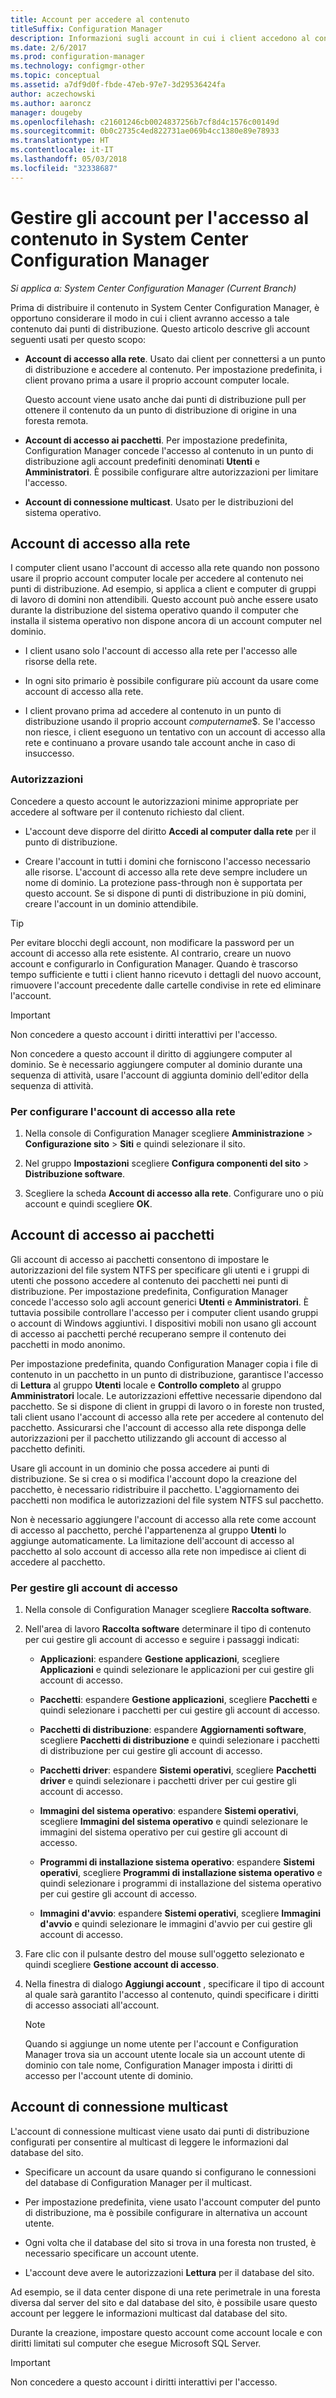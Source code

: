 ```yaml
---
title: Account per accedere al contenuto
titleSuffix: Configuration Manager
description: Informazioni sugli account in cui i client accedono al contenuto di System Center Configuration Manager.
ms.date: 2/6/2017
ms.prod: configuration-manager
ms.technology: configmgr-other
ms.topic: conceptual
ms.assetid: a7df9d0f-fbde-47eb-97e7-3d29536424fa
author: aczechowski
ms.author: aaroncz
manager: dougeby
ms.openlocfilehash: c21601246cb0024837256b7cf8d4c1576c00149d
ms.sourcegitcommit: 0b0c2735c4ed822731ae069b4cc1380e89e78933
ms.translationtype: HT
ms.contentlocale: it-IT
ms.lasthandoff: 05/03/2018
ms.locfileid: "32338687"
---
```

# <a name="manage-accounts-to-access-content-in-system-center-configuration-manager"></a>Gestire gli account per l'accesso al contenuto in System Center Configuration Manager

*Si applica a: System Center Configuration Manager (Current Branch)*

Prima di distribuire il contenuto in System Center Configuration Manager, è opportuno considerare il modo in cui i client avranno accesso a tale contenuto dai punti di distribuzione. Questo articolo descrive gli account seguenti usati per questo scopo:

-   **Account di accesso alla rete**. Usato dai client per connettersi a un punto di distribuzione e accedere al contenuto. Per impostazione predefinita, i client provano prima a usare il proprio account computer locale.

     Questo account viene usato anche dai punti di distribuzione pull per ottenere il contenuto da un punto di distribuzione di origine in una foresta remota.  

-   **Account di accesso ai pacchetti**. Per impostazione predefinita, Configuration Manager concede l'accesso al contenuto in un punto di distribuzione agli account predefiniti denominati **Utenti** e **Amministratori**. È possibile configurare altre autorizzazioni per limitare l'accesso.  

-   **Account di connessione multicast**. Usato per le distribuzioni del sistema operativo.  

##  <a name="bkmk_NAA"></a> Account di accesso alla rete  
 I computer client usano l'account di accesso alla rete quando non possono usare il proprio account computer locale per accedere al contenuto nei punti di distribuzione. Ad esempio, si applica a client e computer di gruppi di lavoro di domini non attendibili. Questo account può anche essere usato durante la distribuzione del sistema operativo quando il computer che installa il sistema operativo non dispone ancora di un account computer nel dominio.  

-   I client usano solo l'account di accesso alla rete per l'accesso alle risorse della rete.  

-   In ogni sito primario è possibile configurare più account da usare come account di accesso alla rete.  

-   I client provano prima ad accedere al contenuto in un punto di distribuzione usando il proprio account *computername*$. Se l'accesso non riesce, i client eseguono un tentativo con un account di accesso alla rete e continuano a provare usando tale account anche in caso di insuccesso.  

### <a name="permissions"></a>Autorizzazioni
Concedere a questo account le autorizzazioni minime appropriate per accedere al software per il contenuto richiesto dal client.  

-   L'account deve disporre del diritto **Accedi al computer dalla rete** per il punto di distribuzione.  

-   Creare l'account in tutti i domini che forniscono l'accesso necessario alle risorse. L'account di accesso alla rete deve sempre includere un nome di dominio. La protezione pass-through non è supportata per questo account. Se si dispone di punti di distribuzione in più domini, creare l'account in un dominio attendibile.  

> [!TIP]  
>  Per evitare blocchi degli account, non modificare la password per un account di accesso alla rete esistente. Al contrario, creare un nuovo account e configurarlo in Configuration Manager. Quando è trascorso tempo sufficiente e tutti i client hanno ricevuto i dettagli del nuovo account, rimuovere l'account precedente dalle cartelle condivise in rete ed eliminare l'account.  

> [!IMPORTANT]  
>  Non concedere a questo account i diritti interattivi per l'accesso.  
>   
>  Non concedere a questo account il diritto di aggiungere computer al dominio. Se è necessario aggiungere computer al dominio durante una sequenza di attività, usare l'account di aggiunta dominio dell'editor della sequenza di attività.  

### <a name="to-configure-the-network-access-account"></a>Per configurare l'account di accesso alla rete  

1.  Nella console di Configuration Manager scegliere **Amministrazione** >   **Configurazione sito** >  **Siti** e quindi selezionare il sito.  

2.  Nel gruppo **Impostazioni** scegliere **Configura componenti del sito** > **Distribuzione software**.  

3.  Scegliere la scheda **Account di accesso alla rete**. Configurare uno o più account e quindi scegliere **OK**.  

##  <a name="bkmk_Paa"></a> Account di accesso ai pacchetti  
 Gli account di accesso ai pacchetti consentono di impostare le autorizzazioni del file system NTFS per specificare gli utenti e i gruppi di utenti che possono accedere al contenuto dei pacchetti nei punti di distribuzione. Per impostazione predefinita, Configuration Manager concede l'accesso solo agli account generici **Utenti** e **Amministratori**. È tuttavia possibile controllare l'accesso per i computer client usando gruppi o account di Windows aggiuntivi. I dispositivi mobili non usano gli account di accesso ai pacchetti perché recuperano sempre il contenuto dei pacchetti in modo anonimo.  

 Per impostazione predefinita, quando Configuration Manager copia i file di contenuto in un pacchetto in un punto di distribuzione, garantisce l'accesso di **Lettura** al gruppo **Utenti** locale e **Controllo completo** al gruppo **Amministratori** locale. Le autorizzazioni effettive necessarie dipendono dal pacchetto. Se si dispone di client in gruppi di lavoro o in foreste non trusted, tali client usano l'account di accesso alla rete per accedere al contenuto del pacchetto. Assicurarsi che l'account di accesso alla rete disponga delle autorizzazioni per il pacchetto utilizzando gli account di accesso al pacchetto definiti.  

 Usare gli account in un dominio che possa accedere ai punti di distribuzione. Se si crea o si modifica l'account dopo la creazione del pacchetto, è necessario ridistribuire il pacchetto. L'aggiornamento dei pacchetti non modifica le autorizzazioni del file system NTFS sul pacchetto.  

 Non è necessario aggiungere l'account di accesso alla rete come account di accesso al pacchetto, perché l'appartenenza al gruppo **Utenti** lo aggiunge automaticamente. La limitazione dell'account di accesso al pacchetto al solo account di accesso alla rete non impedisce ai client di accedere al pacchetto.  

### <a name="to-manage-access-accounts"></a>Per gestire gli account di accesso  

1.  Nella console di Configuration Manager scegliere **Raccolta software**.  

2.  Nell'area di lavoro **Raccolta software** determinare il tipo di contenuto per cui gestire gli account di accesso e seguire i passaggi indicati:  

    -   **Applicazioni**: espandere **Gestione applicazioni**, scegliere **Applicazioni** e quindi selezionare le applicazioni per cui gestire gli account di accesso.  

    -   **Pacchetti**: espandere **Gestione applicazioni**, scegliere **Pacchetti** e quindi selezionare i pacchetti per cui gestire gli account di accesso.  

    -   **Pacchetti di distribuzione**: espandere **Aggiornamenti software**, scegliere **Pacchetti di distribuzione** e quindi selezionare i pacchetti di distribuzione per cui gestire gli account di accesso.  

    -   **Pacchetti driver**: espandere **Sistemi operativi**, scegliere **Pacchetti driver** e quindi selezionare i pacchetti driver per cui gestire gli account di accesso.  

    -   **Immagini del sistema operativo**: espandere **Sistemi operativi**, scegliere **Immagini del sistema operativo** e quindi selezionare le immagini del sistema operativo per cui gestire gli account di accesso.  

    -   **Programmi di installazione sistema operativo**: espandere **Sistemi operativi**, scegliere **Programmi di installazione sistema operativo** e quindi selezionare i programmi di installazione del sistema operativo per cui gestire gli account di accesso.  

    -   **Immagini d'avvio**: espandere **Sistemi operativi**, scegliere **Immagini d'avvio** e quindi selezionare le immagini d'avvio per cui gestire gli account di accesso.  

3.  Fare clic con il pulsante destro del mouse sull'oggetto selezionato e quindi scegliere **Gestione account di accesso**.  

4.  Nella finestra di dialogo **Aggiungi account** , specificare il tipo di account al quale sarà garantito l'accesso al contenuto, quindi specificare i diritti di accesso associati all'account.  

    > [!NOTE]  
    >  Quando si aggiunge un nome utente per l'account e Configuration Manager trova sia un account utente locale sia un account utente di dominio con tale nome, Configuration Manager imposta i diritti di accesso per l'account utente di dominio.  

##  <a name="bkmk_multi"></a> Account di connessione multicast  
 L'account di connessione multicast viene usato dai punti di distribuzione configurati per consentire al multicast di leggere le informazioni dal database del sito.  

-   Specificare un account da usare quando si configurano le connessioni del database di Configuration Manager per il multicast.  

-   Per impostazione predefinita, viene usato l'account computer del punto di distribuzione, ma è possibile configurare in alternativa un account utente.  

-   Ogni volta che il database del sito si trova in una foresta non trusted, è necessario specificare un account utente.  

-   L'account deve avere le autorizzazioni **Lettura** per il database del sito.  

Ad esempio, se il data center dispone di una rete perimetrale in una foresta diversa dal server del sito e dal database del sito, è possibile usare questo account per leggere le informazioni multicast dal database del sito.

Durante la creazione, impostare questo account come account locale e con diritti limitati sul computer che esegue Microsoft SQL Server.  

> [!IMPORTANT]  
>  Non concedere a questo account i diritti interattivi per l'accesso.  
